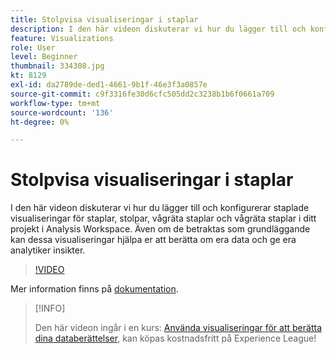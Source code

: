 ```yaml
---
title: Stolpvisa visualiseringar i staplar
description: I den här videon diskuterar vi hur du lägger till och konfigurerar staplade visualiseringar för staplar, stolpar, vågräta staplar och vågräta staplar i ditt projekt i Analysis Workspace. Även om de betraktas som grundläggande kan dessa visualiseringar hjälpa er att berätta om era data och ge era analytiker insikter.
feature: Visualizations
role: User
level: Beginner
thumbnail: 334308.jpg
kt: 8129
exl-id: da2789de-ded1-4661-9b1f-46e3f3a0857e
source-git-commit: c9f3316fe30d6cfc505dd2c3238b1b6f0661a709
workflow-type: tm+mt
source-wordcount: '136'
ht-degree: 0%

---
```


# Stolpvisa visualiseringar i staplar

I den här videon diskuterar vi hur du lägger till och konfigurerar staplade visualiseringar för staplar, stolpar, vågräta staplar och vågräta staplar i ditt projekt i Analysis Workspace. Även om de betraktas som grundläggande kan dessa visualiseringar hjälpa er att berätta om era data och ge era analytiker insikter.

>[!VIDEO](https://video.tv.adobe.com/v/334308/?quality=12&learn=on)

Mer information finns på [dokumentation](https://experienceleague.adobe.com/docs/analytics/analyze/analysis-workspace/visualizations/bar.html?lang=en).

>[!INFO]
>
> Den här videon ingår i en kurs: [Använda visualiseringar för att berätta dina databerättelser](https://experienceleague.adobe.com/?recommended=Analytics-U-1-2021.1.visualizations), kan köpas kostnadsfritt på Experience League!
